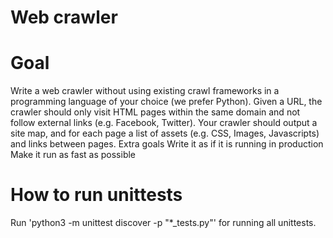 # Web crawler
# Goal
Write a web crawler without using existing crawl frameworks in a programming language of your choice (we prefer Python). Given a URL, the crawler should only visit HTML pages within the same domain and not follow external links (e.g. Facebook, Twitter).
Your crawler should output a site map, and for each page a list of assets (e.g. CSS, Images, Javascripts) and links between pages.
Extra goals
Write it as if it is running in production
Make it run as fast as possible
# How to run unittests
Run 'python3 -m unittest discover -p "*_tests.py"' for running all unittests.